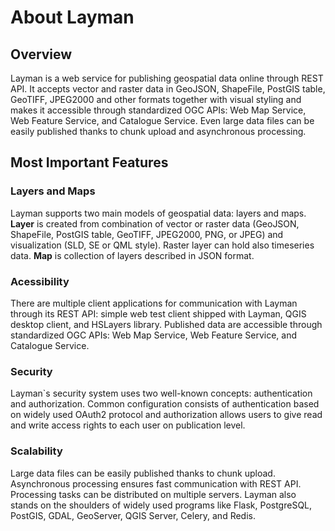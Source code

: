 # About Layman

## Overview
Layman is a web service for publishing geospatial data online through REST API. It accepts vector and raster data in GeoJSON, ShapeFile, PostGIS table, GeoTIFF, JPEG2000 and other formats together with visual styling and makes it accessible through standardized OGC APIs: Web Map Service, Web Feature Service, and Catalogue Service. Even large data files can be easily published thanks to chunk upload and asynchronous processing.

## Most Important Features

### Layers and Maps
Layman supports two main models of geospatial data: layers and maps. **Layer** is created from combination of vector or raster data (GeoJSON, ShapeFile, PostGIS table, GeoTIFF, JPEG2000, PNG, or JPEG) and visualization (SLD, SE or QML style). Raster layer can hold also timeseries data. **Map** is collection of layers described in JSON format.

### Acessibility
There are multiple client applications for communication with Layman through its REST API: simple web test client shipped with Layman, QGIS desktop client, and HSLayers library. Published data are accessible through standardized OGC APIs: Web Map Service, Web Feature Service, and Catalogue Service.

### Security
Layman`s security system uses two well-known concepts: authentication and authorization. Common configuration consists of authentication based on widely used OAuth2 protocol and authorization allows users to give read and write access rights to each user on publication level. 

### Scalability
Large data files can be easily published thanks to chunk upload. Asynchronous processing ensures fast communication with REST API. Processing tasks can be distributed on multiple servers. Layman also stands on the shoulders of widely used programs like Flask, PostgreSQL, PostGIS, GDAL, GeoServer, QGIS Server, Celery, and Redis.
